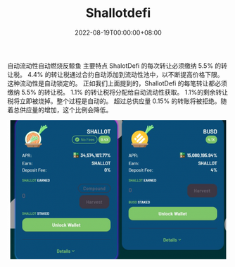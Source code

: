 ﻿---
title: "Shallotdefi"
description: "ShallotDefi 是运行在币安智能链和 Polygon 上的去中心化交易所，具有独特的功能，为您提供全新的农场体验！
青葱定义"
date: 2022-08-19T00:00:00+08:00
lastmod: 2022-08-19T00:00:00+08:00
draft: false
authors: ["boogArno"]
featuredImage: "shallotdefi.png"
tags: ["DeFi","Shallotdefi"]
categories: ["nfts"]
nfts: ["DeFi"]
blockchain: "BSC"
website: "https://shallotdefi.com/"
twitter: "https://twitter.com/shallotdefi"
discord: ""
telegram: "https://t.me/shallotcm"
github: "https://github.com/shallotdefi"
youtube: ""
twitch: ""
facebook: ""
instagram: ""
reddit: ""
medium: "https://medium.com/@shallotdefi"
steam: ""
gitbook: ""
googleplay: ""
appstore: ""
status: "Live"
weight: 
lightgallery: true
toc: true
pinned: false
recommend: false
recommend1: false
---
自动流动性自动燃烧反鲸鱼
主要特点‌
ShalotDefi 的每次转让必须缴纳 5.5% 的转让税。 4.4% 的转让税通过合约自动添加到流动性池中，以不断提高价格下限。这种流动性是自动锁定的。
正如我们上面提到的，ShallotDefi 的每笔转让都必须缴纳 5.5% 的转让税。 1.1% 的转让税将分配给自动流动性获取。 1.1%的剩余转让税将立即被烧掉。整个过程是自动的。
超过总供应量 0.15% 的转账将被拒绝。随着总供应量的增加，这个比例会降低。

![shallotdefi-dapp-defi-bsc-image1-500x315_a270803c9bec94af0fb6c73f3f586e89](shallotdefi-dapp-defi-bsc-image1-500x315_a270803c9bec94af0fb6c73f3f586e89.png)